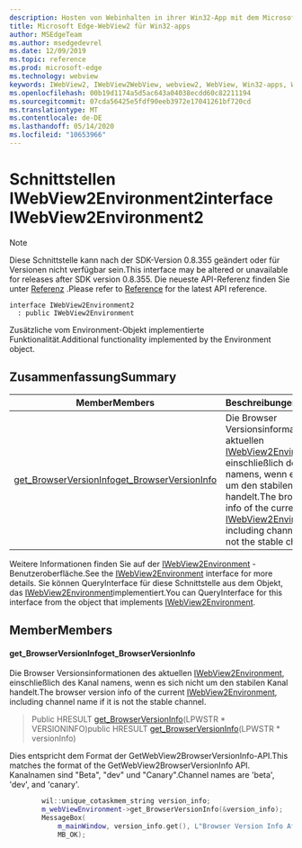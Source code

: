 ```yaml
---
description: Hosten von Webinhalten in ihrer Win32-App mit dem Microsoft Edge WebView2-Steuerelement
title: Microsoft Edge-WebView2 für Win32-apps
author: MSEdgeTeam
ms.author: msedgedevrel
ms.date: 12/09/2019
ms.topic: reference
ms.prod: microsoft-edge
ms.technology: webview
keywords: IWebView2, IWebView2WebView, webview2, WebView, Win32-apps, Win32, Edge
ms.openlocfilehash: 00b19d1174a5d5ac643a04038ecdd60c82211194
ms.sourcegitcommit: 07cda56425e5fdf90eeb3972e17041261bf720cd
ms.translationtype: MT
ms.contentlocale: de-DE
ms.lasthandoff: 05/14/2020
ms.locfileid: "10653966"
---
```

# <span data-ttu-id="b4c15-104">Schnittstellen IWebView2Environment2</span><span class="sxs-lookup"><span data-stu-id="b4c15-104">interface IWebView2Environment2</span></span> 

> [!NOTE]
> <span data-ttu-id="b4c15-105">Diese Schnittstelle kann nach der SDK-Version 0.8.355 geändert oder für Versionen nicht verfügbar sein.</span><span class="sxs-lookup"><span data-stu-id="b4c15-105">This interface may be altered or unavailable for releases after SDK version 0.8.355.</span></span> <span data-ttu-id="b4c15-106">Die neueste API-Referenz finden Sie unter [Referenz](../../../webview2-api-reference.md) .</span><span class="sxs-lookup"><span data-stu-id="b4c15-106">Please refer to [Reference](../../../webview2-api-reference.md) for the latest API reference.</span></span>

```
interface IWebView2Environment2
  : public IWebView2Environment
```

<span data-ttu-id="b4c15-107">Zusätzliche vom Environment-Objekt implementierte Funktionalität.</span><span class="sxs-lookup"><span data-stu-id="b4c15-107">Additional functionality implemented by the Environment object.</span></span>

## <span data-ttu-id="b4c15-108">Zusammenfassung</span><span class="sxs-lookup"><span data-stu-id="b4c15-108">Summary</span></span>

 <span data-ttu-id="b4c15-109">Member</span><span class="sxs-lookup"><span data-stu-id="b4c15-109">Members</span></span>                        | <span data-ttu-id="b4c15-110">Beschreibungen</span><span class="sxs-lookup"><span data-stu-id="b4c15-110">Descriptions</span></span>
--------------------------------|---------------------------------------------
[<span data-ttu-id="b4c15-111">get_BrowserVersionInfo</span><span class="sxs-lookup"><span data-stu-id="b4c15-111">get_BrowserVersionInfo</span></span>](#get_browserversioninfo) | <span data-ttu-id="b4c15-112">Die Browser Versionsinformationen des aktuellen [IWebView2Environment](IWebView2Environment.md), einschließlich des Kanal namens, wenn es sich nicht um den stabilen Kanal handelt.</span><span class="sxs-lookup"><span data-stu-id="b4c15-112">The browser version info of the current [IWebView2Environment](IWebView2Environment.md), including channel name if it is not the stable channel.</span></span>

<span data-ttu-id="b4c15-113">Weitere Informationen finden Sie auf der [IWebView2Environment](IWebView2Environment.md) -Benutzeroberfläche.</span><span class="sxs-lookup"><span data-stu-id="b4c15-113">See the [IWebView2Environment](IWebView2Environment.md) interface for more details.</span></span> <span data-ttu-id="b4c15-114">Sie können QueryInterface für diese Schnittstelle aus dem Objekt, das [IWebView2Environment](IWebView2Environment.md)implementiert.</span><span class="sxs-lookup"><span data-stu-id="b4c15-114">You can QueryInterface for this interface from the object that implements [IWebView2Environment](IWebView2Environment.md).</span></span>

## <span data-ttu-id="b4c15-115">Member</span><span class="sxs-lookup"><span data-stu-id="b4c15-115">Members</span></span>

#### <span data-ttu-id="b4c15-116">get_BrowserVersionInfo</span><span class="sxs-lookup"><span data-stu-id="b4c15-116">get_BrowserVersionInfo</span></span> 

<span data-ttu-id="b4c15-117">Die Browser Versionsinformationen des aktuellen [IWebView2Environment](IWebView2Environment.md), einschließlich des Kanal namens, wenn es sich nicht um den stabilen Kanal handelt.</span><span class="sxs-lookup"><span data-stu-id="b4c15-117">The browser version info of the current [IWebView2Environment](IWebView2Environment.md), including channel name if it is not the stable channel.</span></span>

> <span data-ttu-id="b4c15-118">Public HRESULT [get_BrowserVersionInfo](#get_browserversioninfo)(LPWSTR \* VERSIONINFO)</span><span class="sxs-lookup"><span data-stu-id="b4c15-118">public HRESULT [get_BrowserVersionInfo](#get_browserversioninfo)(LPWSTR \* versionInfo)</span></span>

<span data-ttu-id="b4c15-119">Dies entspricht dem Format der GetWebView2BrowserVersionInfo-API.</span><span class="sxs-lookup"><span data-stu-id="b4c15-119">This matches the format of the GetWebView2BrowserVersionInfo API.</span></span> <span data-ttu-id="b4c15-120">Kanalnamen sind "Beta", "dev" und "Canary".</span><span class="sxs-lookup"><span data-stu-id="b4c15-120">Channel names are 'beta', 'dev', and 'canary'.</span></span>

```cpp
        wil::unique_cotaskmem_string version_info;
        m_webViewEnvironment->get_BrowserVersionInfo(&version_info);
        MessageBox(
            m_mainWindow, version_info.get(), L"Browser Version Info After WebView Creation",
            MB_OK);
```

